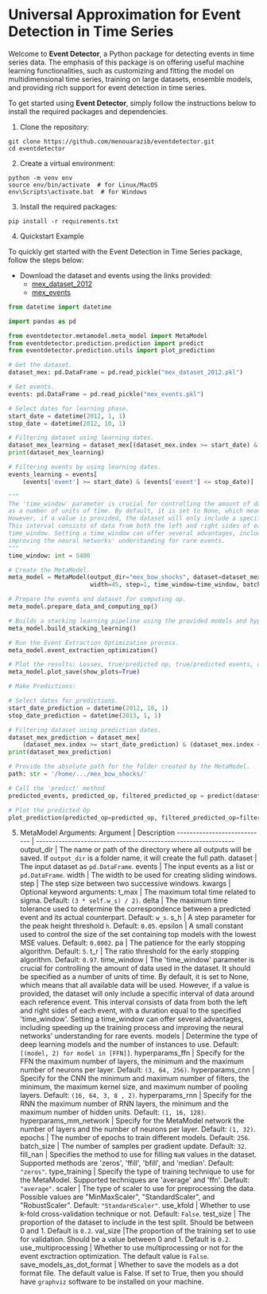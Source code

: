 Universal Approximation for Event Detection in Time Series
==========================================================

Welcome to **Event Detector**, a Python package for detecting events in time series data. The emphasis of this package
is on offering useful machine learning functionalities, such as customizing and fitting the model on multidimensional
time series, training on large datasets, ensemble models, and providing rich support for event detection in time
series.

To get started using **Event Detector**, simply follow the instructions below to install the required packages and
dependencies.

1. Clone the repository:

<pre><code>git clone https://github.com/menouarazib/eventdetector.git
cd eventdetector
</code></pre>

2. Create a virtual environment:

<pre><code>python -m venv env
source env/bin/activate  # for Linux/MacOS
env\Scripts\activate.bat  # for Windows
</code></pre>

3. Install the required packages:

<pre><code>pip install -r requirements.txt</code></pre>

4. Quickstart Example

To quickly get started with the Event Detection in Time Series package, follow the steps below:

- Download the dataset and events using the links provided:
    - [mex_dataset_2012](https://drive.google.com/file/d/1v8W50aveNMUeofDOQoI_601E0IN990BS/view?usp=sharing)
    - [mex_events](https://drive.google.com/file/d/1cMZn4fsgot2J2EffNCKvm0I2XKiIemkl/view?usp=sharing)

```python
from datetime import datetime

import pandas as pd

from eventdetector.metamodel.meta_model import MetaModel
from eventdetector.prediction.prediction import predict
from eventdetector.prediction.utils import plot_prediction

# Get the dataset.
dataset_mex: pd.DataFrame = pd.read_pickle("mex_dataset_2012.pkl")

# Get events.
events: pd.DataFrame = pd.read_pickle("mex_events.pkl")

# Select dates for learning phase.
start_date = datetime(2012, 1, 1)
stop_date = datetime(2012, 10, 1)

# Filtering dataset using learning dates.
dataset_mex_learning = dataset_mex[(dataset_mex.index >= start_date) & (dataset_mex.index <= stop_date)]
print(dataset_mex_learning)

# Filtering events by using learning dates.
events_learning = events[
    (events['event'] >= start_date) & (events['event'] <= stop_date)]

"""
The 'time_window' parameter is crucial for controlling the amount of data used in the dataset. It should be specified 
as a number of units of time. By default, it is set to None, which means that all available data will be used.
However, if a value is provided, the dataset will only include a specific interval of data around each reference event.
This interval consists of data from both the left and right sides of each event, with a duration equal to the specified 
time_window. Setting a time_window can offer several advantages, including speeding up the training process and 
improving the neural networks' understanding for rare events.
"""
time_window: int = 5400

# Create the MetaModel.
meta_model = MetaModel(output_dir="mex_bow_shocks", dataset=dataset_mex_learning, events=events_learning,
                       width=45, step=1, time_window=time_window, batch_size=3000)

# Prepare the events and dataset for computing op.
meta_model.prepare_data_and_computing_op()

# Builds a stacking learning pipeline using the provided models and hyperparameters.
meta_model.build_stacking_learning()

# Run the Event Extraction Optimization process.
meta_model.event_extraction_optimization()

# Plot the results: Losses, true/predicted op, true/predicted events, deltat_t.
meta_model.plot_save(show_plots=True)

# Make Predictions:

# Select dates for predictions.
start_date_prediction = datetime(2012, 10, 1)
stop_date_prediction = datetime(2013, 1, 1)

# Filtering dataset using prediction dates.
dataset_mex_prediction = dataset_mex[
    (dataset_mex.index >= start_date_prediction) & (dataset_mex.index <= stop_date_prediction)]
print(dataset_mex_prediction)

# Provide the absolute path for the folder created by the MetaModel.
path: str = '/home/.../mex_bow_shocks/'

# Call the 'predict' method
predicted_events, predicted_op, filtered_predicted_op = predict(dataset=dataset_mex_prediction, path=path)

# Plot the predicted Op
plot_prediction(predicted_op=predicted_op, filtered_predicted_op=filtered_predicted_op)
```

5. MetaModel Arguments:
Argument | Description
   ---------------------------- | --------------------------------------------------------------
   output_dir | The name or path of the directory where all outputs will be saved. If `output_dir` is a folder name, it will create the full path.
   dataset | The input dataset as `pd.DataFrame`.
   events | The input events as a list or `pd.DataFrame`.
   width | The width to be used for creating sliding windows.
   step | The step size between two successive windows.
   kwargs | Optional keyword arguments:
   t_max | The maximum total time related to sigma. Default: `(3 * self.w_s) / 2)`.
   delta | The maximum time tolerance used to determine the correspondence between a predicted event and its actual counterpart. Default: `w_s`.
   s_h | A step parameter for the peak height threshold `h`. Default: `0.05`.
   epsilon | A small constant used to control the size of the set containing top models with the lowest MSE values. Default: `0.0002`.
   pa | The patience for the early stopping algorithm. Default: `5`.
   t_r | The ratio threshold for the early stopping algorithm. Default: `0.97`.
   time_window | The 'time_window' parameter is crucial for controlling the amount of data used in the dataset. It should be specified as a number of units of time. By default, it is set to None, which means that all available data will be used. However, if a value is provided, the dataset will only include a specific interval of data around each reference event. This interval consists of data from both the left and right sides of each event, with a duration equal to the specified 'time_window'. Setting a time_window can offer several advantages, including speeding up the training process and improving the neural networks' understanding for rare events.
   models | Determine the type of deep learning models and the number of instances to use. Default: `[(model, 2) for model in [FFN]]`.
   hyperparams_ffn | Specify for the FFN the maximum number of layers, the minimum and the maximum number of neurons per layer. Default: `(3, 64, 256)`.
   hyperparams_cnn | Specify for the CNN the minimum and maximum number of filters, the minimum, the maximum kernel size, and maximum number of pooling layers. Default: `(16, 64, 3, 8 , 2)`.
   hyperparams_rnn | Specify for the RNN the maximum number of RNN layers, the minimum and the maximum number of hidden units. Default: `(1, 16, 128)`.
   hyperparams_mm_network | Specify for the MetaModel network the number of layers and the number of neurons per layer. Default: `(1, 32)`.
   epochs | The number of epochs to train different models. Default: `256`.
   batch_size | The number of samples per gradient update. Default: `32`.
   fill_nan | Specifies the method to use for filling `NaN` values in the dataset. Supported methods are 'zeros', 'ffill', 'bfill', and 'median'. Default: `"zeros"`.
   type_training | Specify the type of training technique to use for the MetaModel. Supported techniques are 'average' and 'ffn'. Default: `"average"`.
   scaler | The type of scaler to use for preprocessing the data. Possible values are "MinMaxScaler", "StandardScaler", and "RobustScaler". Default: `"StandardScaler"`.
   use_kfold | Whether to use k-fold cross-validation technique or not. Default: `False`.
   test_size | The proportion of the dataset to include in the test split. Should be between 0 and 1. Default is `0.2`.
   val_size |The proportion of the training set to use for validation. Should be a value between 0 and 1. Default is `0.2`.
   use_multiprocessing | Whether to use multiprocessing or not for the event exctraction optimization. The default value is `False`.
   save_models_as_dot_format | Whether to save the models as a dot format file. The default value is False. If set to True, then you should have `graphviz` software to be installed on your machine.
